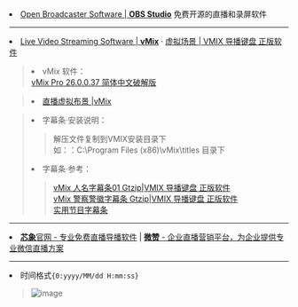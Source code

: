 <li><a href="https://obsproject.com/zh-cn/">Open Broadcaster Software | <strong>OBS Studio</strong></a> 免费开源的直播和录屏软件</li>
<hr>
<li><a href="https://www.vmix.com/">Live Video Streaming Software | <strong>vMix</strong></a> · <a href="https://www.vmix.com.cn/category/vmix-virtual-sets">虚拟场景 | VMIX 导播键盘 正版软件</a></li>
<blockquote><li>vMix 软件：</li>
  <a href="https://www.ittel.cn/archives/15073.html">vMix Pro 26.0.0.37 简体中文破解版</a>
</blockquote>
<blockquote>
  <li><a href="https://www.vmix.com/purchase/virtual-sets.aspx">直播虚拟布景 |vMix</a></li>
</blockquote>
<blockquote><li>字幕条·安装说明：</li>
  <blockquote>解压文件复制到VMIX安装目录下<br>
如：：C:\Program Files (x86)\vMix\titles 目录下</blockquote>
<li>字幕条·参考：</li>
  <blockquote>
    <a href="https://www.vmix.com.cn/vmix-title-gt05.html">vMix 人名字幕条01 Gtzip|VMIX 导播键盘 正版软件</a><br>
    <a href="https://www.vmix.com.cn/vmix-title-gt06.html">vMix 警察警徽字幕条 Gtzip|VMIX 导播键盘 正版软件</a><br>
<a href="https://www.kaibo001.com/archives/261">实用节目字幕条</a>
    </blockquote>
</blockquote>
<hr>
<li><a href="https://www.sinsam.com/"><strong>芯象</strong>官网 - 专业免费直播导播软件</a> | <a href="https://www.vzan.com/"><strong>微赞</strong> - 企业直播营销平台，为企业提供专业微信直播方案</a></li>
<hr>
<li>时间格式<code>{0:yyyy/MM/dd H:mm:ss}</code></li>
<blockquote>

![image](https://user-images.githubusercontent.com/9572479/230552352-916f352d-1503-46ac-a492-9c670f55259d.png)

</blockquote>


